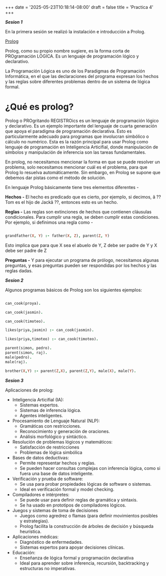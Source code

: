 +++
date = '2025-05-23T10:18:14-08:00'
draft = false
title = 'Practica 4'
+++


***Sesion 1***

En la primera sesión se realizó la instalación e introducción a Prolog.

[Prolog](https://www.swi-prolog.org/download/stable "Descargar Prolog")

Prolog, como su propio nombre sugiere, es la forma corta de PROgramación LÓGICA. Es un lenguaje de programación lógico y declarativo.

La Programación Lógica es uno de los Paradigmas de Programación Informática, en el que las declaraciones del programa expresan los hechos y las reglas sobre diferentes problemas dentro de un sistema de lógica formal.

# ¿Qué es prolog?

Prolog o PROgritando REGISTROics es un lenguaje de programación lógico y declarativo. Es un ejemplo importante del lenguaje de cuarta generación que apoya el paradigma de programación declarativa. Esto es particularmente adecuado para programas que involucran simbólico o cálculo no numérico. Esta es la razón principal para usar Prolog como lenguaje de programación en Inteligencia Articifial, donde manipulación de símbolos y manipulación de inferencia son las tareas fundamentales.

En prolog, no necesitamos mencionar la forma en que se puede resolver un problema, solo necesitamos mencionar cuál es el problema, para que Prolog lo resuelva automáticamente. Sin embargo, en Prolog se supone que debemos dar pistas como el método de solución.

En lenguaje Prolog básicamente tiene tres elementos diferentes -

**Hechos -** El hecho es predicado que es cierto, por ejemplo, si decimos, â ?? Tom es el hijo de Jackâ ??, entonces esto es un hecho.

**Reglas -** Las reglas son extinciones de hechos que contienen cláusulas condicionales. Para cumplir una regla, se deben cumplir estas condiciones. Por ejemplo, si definimos una regla como -

```prolog

grandfather(X, Y) :- father(X, Z), parent(Z, Y)

```

Esto implica que para que X sea el abuelo de Y, Z debe ser padre de Y y X debe ser padre de Z

**Preguntas -** Y para ejecutar un programa de prólogo, necesitamos algunas preguntas, y esas preguntas pueden ser respondidas por los hechos y las reglas dadas.


***Sesion 2***

Algunos programas básicos de Prolog son los siguientes ejemplos:

```prolog

can_cook(proya).

can_cook(jasmin).

can_cook(timoteo).

likes(priya,jasmin) :- can_cook(jasmin).

likes(priya,timoteo) :- can_cook(timoteo).

```


```prolog
parent(simon, pedro).
parent(simon, raj).
male(pedro).
male(raj).

brother(X,Y) :- parent(Z,X), parent(Z,Y), male(X), male(Y).

```

***Sesion 3***


Aplicaciones de prolog:

- Inteligencia Articifial (IA):
  - Sistemas expertos.
  - Sistemas de inferencia lógica.
  - Agentes inteligentes.
- Procesamiento de Lenguaje Natural (NLP):
  - Gramáticas con restricciones.
  - Reconocimiento y generación de oraciones.
  - Análisis morfológico y sintáctico.
- Resolución de problemas lógicos y matemáticos:
  - Satisfacción de restricciones
  - Problemas de lógica simbólica
- Bases de datos deductivas:
  - Permite representar hechos y reglas.
  - Se pueden hacer consultas complejas con inferencia lógica, como si fuera una base de datos inteligente.
- Verificación y prueba de software:
  - Se usa para probar propiedades lógicas de software o sistemas.
  - Ideal en verificación formal y model checking.
- Compiladores e intérpretes:
  - Se puede usar para definir reglas de gramática y sintaxis.
  - Se ha usado en prototipos de compiladores lógicos.
- Juegos y sistemas de toma de decisiones
  - Juegos como agredrez o flamas (para definir movimientos posibles y estrategias).
  - Prolog facilita la construcción de árboles de decisión y búsqueda heurística.
- Aplicaciones médicas:
  - Diagnóstico de enfermedades.
  - Sistemas expertos para apoyar decisiones clínicas.
- Educación:
  - Enseñanza de lógica formal y programación declarativa
  - Ideal para aprender sobre inferencia, recursión, backtracking y estructuras no imperativas.








